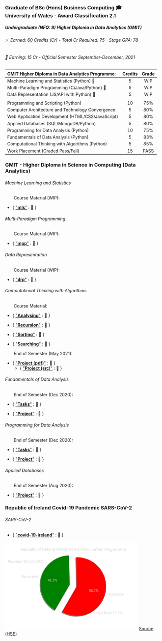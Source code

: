 ### Graduate of BSc (Hons) Business Computing 🎓</br>University of Wales - Award Classification 2.1

##### Undergraduate (NFQ: 8) Higher Diploma in Data Analytics (GMIT)

###### ⚡ &nbsp;Earned: 60 Credits (Cr) - Total Cr Required: 75 - Stage GPA: 78

###### 🔭 Earning: 15 Cr - Official Semester September-December, 2021

| **GMIT Higher Diploma in Data Analytics Programme:**           | Credits | Grade   |
| :--------------------------------------------------------------|:-------:|:-------:|
| Machine Learning and Statistics (Python) &#x1F6A7;             | 5       | WIP     |
| Multi-Paradigm Programming (C/Java/Python) &#x1F6A7;           | 5       | WIP     |
| Data Representation (JS/API with Python) &#x1F6A7;             | 5       | WIP     |
|                                                                |         |         |
| Programming and Scripting (Python)                             | 10      | 75%     |
| Computer Architecture and Technology Convergence               | 5       | 80%     |
| Web Application Development (HTML/CSS/JavaScript)              | 5       | 80%     |
| Applied Databases (SQL/MongoDB/Python)                         | 5       | 80%     |
| Programming for Data Analysis (Python)                         | 10      | 75%     |
| Fundamentals of Data Analysis (Python)                         | 5       | 83%     |
| Computational Thinking with Algorithms (Python)                | 5       | 85%     |
| Work Placement (Graded Pass/Fail)                              | 15      | PASS    |

### GMIT - Higher Diploma in Science in Computing (Data Analytics)

###### Machine Learning and Statistics 

&emsp;&emsp;Course Material (WIP):

* { ["**mls**"](https://github.com/SeanOhAileasa/mls-machine-learning-statistics) : &#x1F6A7; } 
<!--
08/07/2021
"update repository ./mls-machine-learning-statistics - Counting (Infinity - Sets - Binary)."
-->

###### Multi-Paradigm Programming 

&emsp;&emsp;Course Material (WIP):

* { ["**mpp**"](https://github.com/SeanOhAileasa/mpp-multi-paradigm-programming) : &#x1F6A7; } 
<!--
16/06/2021
"update repository ./mpp-multi-paradigm-programming"
-->
<!--
* { ["**C**"](https://github.com/SeanOhAileasa/fubar-c) : &#x1F4CC; }

24/06/2021
"update repository ./fubar-c - K&R tutorial ...JMcA-23062021-RIP"
-->

###### Data Representation 

&emsp;&emsp;Course Material (WIP):

* { ["**drp**"](https://github.com/SeanOhAileasa/drp-data-representation) : &#x1F6A7; } 
<!--
08/07/2021
"update repository ./drp-data-representation - DOM (Tree - Child Node)."
-->

###### Computational Thinking with Algorithms

&emsp;&emsp;Course Material:

* { ["**Analysing**"](https://github.com/SeanOhAileasa/cta-analysing) : &#x1F4CC; } 
<!--
22/05/2021
"update repository ./cta-analysing"
-->

* { ["**Recursion**"](https://github.com/SeanOhAileasa/cta-recursion) : &#x1F4CC; } 
<!-- 
17/05/2021 (deadline: 20/05/2021)
""
"update repository ./cta-recursion"
"update repository ./L8733 for ./cta-recursion - Overview of factorials."
https://github.com/SeanOhAileasa/L8733/blob/master/src/hdp/cta/recursion-iteration-stack-process-factorial.ipynb
-->

* { ["**Sorting**"](https://github.com/SeanOhAileasa/cta-sorting) : &#x1F4CC; } 
<!--
26/05/2021
"update repository ./cta-sorting"
-->

* { ["**Searching**"](https://github.com/SeanOhAileasa/cta-searching) : &#x1F4CC; } 
<!-- 
25/04/2021
"update repository ./cta-searching - Overview of binary search with performance comparison over linear search. Pseudocode along with iterative implementation (recursive implementation outstanding). Walkthrough of iterative and recursion approaches completed in Java."
-->

&emsp;&emsp;End of Semester (May 2021):

* { ["**Project (pdf)**"](https://raw.githubusercontent.com/SeanOhAileasa/cta-benchmark-algorithms/main/Computational-Thinking-with-Algorithms-Project-2021.pdf) : &#x1F4CC; } 
	* { ["**Project (src)**"](https://github.com/SeanOhAileasa/cta-benchmark-algorithms) : &#x1F4CC; } 
<!--
26/05/2021
"add repository ./cta-benchmark-algorithms - Python application to benchmark five different sorting algorithms. In addition, the report introduces the algorithms chosen and discusses the results of the benchmarking process."
-->

###### Fundamentals of Data Analysis

&emsp;&emsp;End of Semester (Dec 2020):

* { ["**Tasks**"](https://github.com/SeanOhAileasa/fda-tasks) : &#x1F4CC; } 

* { ["**Project**"](https://github.com/SeanOhAileasa/fda-regression) : &#x1F4CC; } 

###### Programming for Data Analysis

&emsp;&emsp;End of Semester (Dec 2020):

* { ["**Tasks**"](https://github.com/SeanOhAileasa/pda-numpy-random) : &#x1F4CC; } 

* { ["**Project**"](https://github.com/SeanOhAileasa/pda-numpy-random-simulation) : &#x1F4CC; } 

###### Applied Databases

<!--
* { ["**MySQL**"](https://github.com/SeanOhAileasa/adb-MySQL) : &#x1F4CC; }

05/07/2021
"add repository ./adb-MySQL"
-->

<!--
* { ["**MongoDB**"](https://github.com/SeanOhAileasa/adb-mongodb) : &#x1F4CC; }

06/07/2021
"add repository ./adb-mongodb"
-->

&emsp;&emsp;End of Semester (Aug 2020):

* { ["**Project**"](https://github.com/SeanOhAileasa/adb-sql-mongodb) : &#x1F4CC; } 

<!--
### GMIT - Higher Diploma in Science in Computing (Software Development)

* { ["**Java**"](https://github.com/SeanOhAileasa/fubar-java) : &#x1F4CC; }

10/06/2021
"add repository ./fubar-java"
-->

<!--
### GMIT - Certificate in Cybersecurity Operations (SPA)

* { ["**Python**"](https://github.com/SeanOhAileasa/fubar-python) : &#x1F4CC; } 
10/06/2021
"update repository ./fubar-python"
-->

<!-- 
### HSE Ransomware Research

17/05/2021
"add repository ./unc1878"
-->

### Republic of Ireland Covid-19 Pandemic SARS-CoV-2

###### SARS-CoV-2

* { ["**covid-19-ireland**"](https://github.com/SeanOhAileasa/covid-19-ireland/blob/master/src/dataset/covid-19-ireland.csv) : &#x1F4CC; }

![Republic of Ireland (SARS-CoV-2) Vaccination Programme](https://github.com/SeanOhAileasa/SeanOhAileasa/blob/master/rc/covid-19-ireland/RepublicofIrelandSARS-CoV-2VaccinationProgramme.png?raw=true)
[Source (HSE)](https://www.hse.ie/eng/services/news/newsfeatures/covid19-updates/integrated-information-service-vaccination-programme-dashboard.html)
<!-- 
10/07/2021 
"update repository ./covid-19-ireland - Highest 5/7/14 day infection incidence in the last 60 days (HSE Ransomware Attack)." 
-->